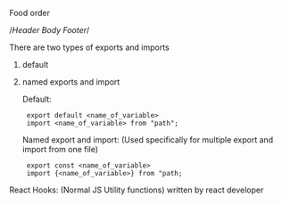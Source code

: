 Food order 

/*Header
Body
Footer*/

There are two types of exports and imports

1. default
2. named exports and import

    Default:

        export default <name_of_variable>
        import <name_of_variable> from "path";

    Named export and import: (Used specifically for multiple export and import from one file)

        export const <name_of_variable>
        import {<name_of_variable>} from "path;

React Hooks: (Normal JS Utility functions) written by react developer
